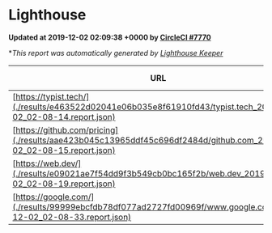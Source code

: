 
# Lighthouse

**Updated at 2019-12-02 02:09:38 +0000 by [CircleCI #7770](https://circleci.com/gh/ItinerisLtd/lighthouse-keeper-example/7770)**

**This report was automatically generated by [Lighthouse Keeper](https://github.com/itinerisltd/lighthouse-keeper)*

| URL | Performance | Accessibility | Best Practices | SEO | PWA | Updated At |
| --- | --- | --- | --- | --- | --- | --- |
| [https://typist.tech/](./results/e463522d02041e06b035e8f61910fd43/typist.tech_2019-12-02_02-08-14.report.json) |  |  |  |  |  | 2019-12-02T02:08:14.690Z |
| [https://github.com/pricing](./results/aae423b045c13965ddf45c696df2484d/github.com_2019-12-02_02-08-15.report.json) | 0.9 | 0.93 | 0.93 | 0.9 | 0.56 | 2019-12-02T02:08:15.734Z |
| [https://web.dev/](./results/e09021ae7f54dd9f3b549cb0bc165f2b/web.dev_2019-12-02_02-08-19.report.json) | 0.96 | 0.9 | 1 | 0.96 | 0.93 | 2019-12-02T02:08:19.368Z |
| [https://google.com/](./results/99999ebcfdb78df077ad2727fd00969f/www.google.com_2019-12-02_02-08-33.report.json) | 0.9 | 0.86 | 0.93 | 0.83 | 0.56 | 2019-12-02T02:08:33.621Z |
